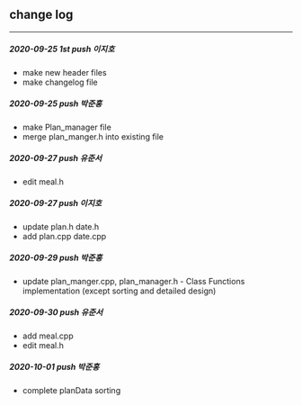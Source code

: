 ## change log

****

##### 2020-09-25 1st push 이지호      
- make new header files   
- make changelog file   
   
##### 2020-09-25 push 박준홍   
- make Plan_manager file   
- merge plan_manger.h into existing file   
   
##### 2020-09-27 push 유준서   
- edit meal.h   
   
##### 2020-09-27 push 이지호   
- update plan.h date.h   
- add plan.cpp date.cpp   
   
##### 2020-09-29 push 박준홍   
- update plan_manger.cpp, plan_manager.h - Class Functions implementation (except sorting and detailed design)   
   
##### 2020-09-30 push 유준서   
- add meal.cpp   
- edit meal.h   
   
##### 2020-10-01 push 박준홍   
- complete planData sorting   
